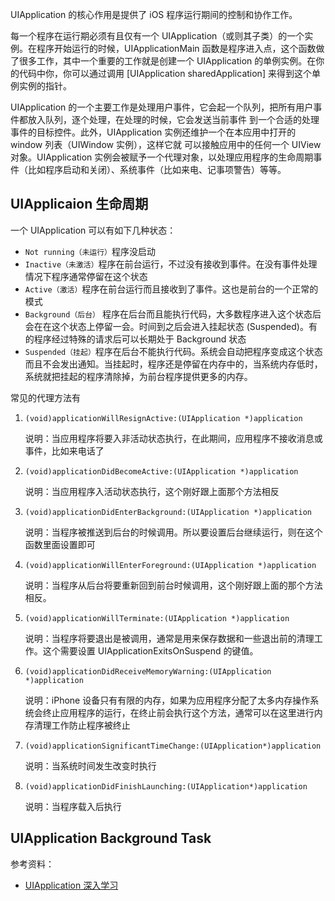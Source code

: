 UIApplication 的核心作用是提供了 iOS 程序运行期间的控制和协作工作。

每一个程序在运行期必须有且仅有一个 UIApplication（或则其子类）的一个实例。在程序开始运行的时候，UIApplicationMain 函数是程序进入点，这个函数做了很多工作，其中一个重要的工作就是创建一个 UIApplication 的单例实例。在你的代码中你，你可以通过调用 [UIApplication sharedApplication] 来得到这个单例实例的指针。

UIApplication 的一个主要工作是处理用户事件，它会起一个队列，把所有用户事件都放入队列，逐个处理，在处理的时候，它会发送当前事件 到一个合适的处理事件的目标控件。此外，UIApplication 实例还维护一个在本应用中打开的 window 列表（UIWindow 实例），这样它就 可以接触应用中的任何一个 UIView 对象。UIApplication 实例会被赋予一个代理对象，以处理应用程序的生命周期事件（比如程序启动和关闭）、系统事件（比如来电、记事项警告）等等。

## UIApplicaion 生命周期

一个 UIApplication 可以有如下几种状态：

* `Not running（未运行）`程序没启动
* `Inactive（未激活）`程序在前台运行，不过没有接收到事件。在没有事件处理情况下程序通常停留在这个状态
* `Active（激活）`程序在前台运行而且接收到了事件。这也是前台的一个正常的模式
* `Background（后台）` 程序在后台而且能执行代码，大多数程序进入这个状态后会在在这个状态上停留一会。时间到之后会进入挂起状态 (Suspended)。有的程序经过特殊的请求后可以长期处于 Background 状态
* `Suspended（挂起）`程序在后台不能执行代码。系统会自动把程序变成这个状态而且不会发出通知。当挂起时，程序还是停留在内存中的，当系统内存低时，系统就把挂起的程序清除掉，为前台程序提供更多的内存。

常见的代理方法有

1. `(void)applicationWillResignActive:(UIApplication *)application`

    说明：当应用程序将要入非活动状态执行，在此期间，应用程序不接收消息或事件，比如来电话了

2. `(void)applicationDidBecomeActive:(UIApplication *)application`

    说明：当应用程序入活动状态执行，这个刚好跟上面那个方法相反

3. `(void)applicationDidEnterBackground:(UIApplication *)application`

    说明：当程序被推送到后台的时候调用。所以要设置后台继续运行，则在这个函数里面设置即可

4. `(void)applicationWillEnterForeground:(UIApplication *)application`

    说明：当程序从后台将要重新回到前台时候调用，这个刚好跟上面的那个方法相反。

5. `(void)applicationWillTerminate:(UIApplication *)application`

    说明：当程序将要退出是被调用，通常是用来保存数据和一些退出前的清理工作。这个需要设置 UIApplicationExitsOnSuspend 的键值。

6. `(void)applicationDidReceiveMemoryWarning:(UIApplication *)application`

    说明：iPhone 设备只有有限的内存，如果为应用程序分配了太多内存操作系统会终止应用程序的运行，在终止前会执行这个方法，通常可以在这里进行内存清理工作防止程序被终止

7. `(void)applicationSignificantTimeChange:(UIApplication*)application`

    说明：当系统时间发生改变时执行

8. `(void)applicationDidFinishLaunching:(UIApplication*)application`

    说明：当程序载入后执行

## UIApplication Background Task

参考资料：

* [UIApplication 深入学习](http://www.cocoachina.com/ios/20121023/4958.html)